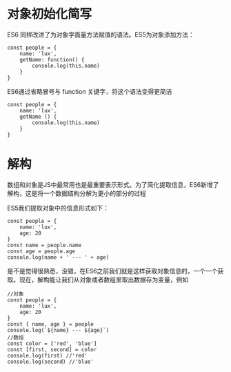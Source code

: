 
# 对象初始化简写


ES6 同样改进了为对象字面量方法赋值的语法。ES5为对象添加方法：

    const people = {
        name: 'lux',
        getName: function() {
            console.log(this.name)
        }
    }
ES6通过省略冒号与 function 关键字，将这个语法变得更简洁

    const people = {
        name: 'lux',
        getName () {
            console.log(this.name)
        }
    }

# 解构

数组和对象是JS中最常用也是最重要表示形式。为了简化提取信息，ES6新增了解构，这是将一个数据结构分解为更小的部分的过程

ES5我们提取对象中的信息形式如下：

    const people = {
        name: 'lux',
        age: 20
    }
    const name = people.name
    const age = people.age
    console.log(name + ' --- ' + age)
是不是觉得很熟悉，没错，在ES6之前我们就是这样获取对象信息的，一个一个获取。现在，解构能让我们从对象或者数组里取出数据存为变量，例如

    //对象
    const people = {
        name: 'lux',
        age: 20
    }
    const { name, age } = people
    console.log(`${name} --- ${age}`)
    //数组
    const color = ['red', 'blue']
    const [first, second] = color
    console.log(first) //'red'
    console.log(second) //'blue'
